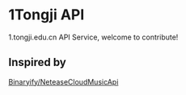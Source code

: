 # 1Tongji API

1.tongji.edu.cn API Service, welcome to contribute!

## Inspired by

[Binaryify/NeteaseCloudMusicApi](https://github.com/Binaryify/NeteaseCloudMusicApi)

